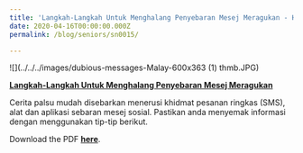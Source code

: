 ```yaml
---
title: 'Langkah-Langkah Untuk Menghalang Penyebaran Mesej Meragukan - How To Deal With Dubious Messages (Malay)'
date: 2020-04-16T00:00:00.000Z
permalink: /blog/seniors/sn0015/

---
```



![](../../../images/dubious-messages-Malay-600x363 (1) thmb.JPG)

**[Langkah-Langkah Untuk Menghalang Penyebaran Mesej Meragukan](/infographic/DubiousMsg_Malay_FA.pdf)**

Cerita palsu mudah disebarkan menerusi khidmat pesanan ringkas (SMS), alat dan aplikasi sebaran mesej sosial. Pastikan anda menyemak informasi dengan menggunakan tip-tip  berikut.

Download the PDF **[here](/infographic/DubiousMsg_Malay_FA.pdf)**.

